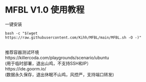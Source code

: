 # MFBL V1.0 使用教程
一键安装</br>
```shell
bash -c "$(wget https://raw.githubusercontent.com/Kihh/MFBL/main/MFBL.sh -O -)"
```
</br>
推荐容器测试环境</br>
https://killercoda.com/playgrounds/scenario/ubuntu</br>
(用于临时部署，退出山鸡，不支持SSH和IP）</br>
https://ide.goorm.io/</br>
(数据永久保存，退出休眠不山鸡，风控严，支持端口转发)

